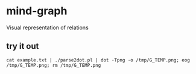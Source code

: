# mind-graph
Visual representation of relations

## try it out
```cat example.txt | ./parse2dot.pl | dot -Tpng -o /tmp/G_TEMP.png; eog /tmp/G_TEMP.png; rm /tmp/G_TEMP.png```
